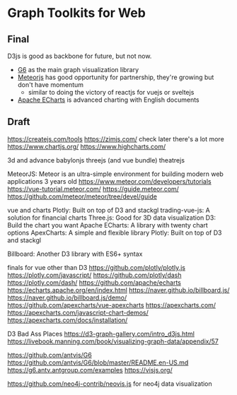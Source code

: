 # Graph Toolkits for Web

## Final

D3js is good as backbone for future, but not now.

- [G6](https://github.com/antvis/G6) as the main graph visualization library
- [Meteorjs](https://github.com/meteor/meteor) has good opportunity for partnership, they're growing but don't have momentum
  - similar to doing the victory of reactjs for vuejs or sveltejs
- [Apache ECharts](https://github.com/apache/echarts) is advanced charting with English documents

## Draft

<https://createjs.com/tools>
 <https://zimjs.com/>
 check later there's a lot more
<https://www.chartjs.org/>
<https://www.highcharts.com/>

3d and advance
 babylonjs
 threejs (and vue bundle)
 theatrejs

MeteorJS: Meteor is an ultra-simple environment for building modern web applications 3 years old
 <https://www.meteor.com/developers/tutorials>
 <https://vue-tutorial.meteor.com/>
 <https://guide.meteor.com/> <https://github.com/meteor/meteor/tree/devel/guide>

vue and charts
 Plotly: Built on top of D3 and stackgl
 trading-vue-js: A solution for financial charts
 Three.js: Good for 3D data visualization
 D3: Build the chart you want
 Apache ECharts: A library with twenty chart options
 ApexCharts: A simple and flexible library
 Plotly: Built on top of D3 and stackgl

 Billboard: Another D3 library with ES6+ syntax

finals for vue other than D3
<https://github.com/plotly/plotly.js>
 <https://plotly.com/javascript/>
 <https://github.com/plotly/dash>
 <https://plotly.com/dash/>
<https://github.com/apache/echarts>
 <https://echarts.apache.org/en/index.html>
<https://naver.github.io/billboard.js/>
 <https://naver.github.io/billboard.js/demo/>
<https://github.com/apexcharts/vue-apexcharts>
 <https://apexcharts.com/>
 <https://apexcharts.com/javascript-chart-demos/>
 <https://apexcharts.com/docs/installation/>

D3 Bad Ass Places
<https://d3-graph-gallery.com/intro_d3js.html>
<https://livebook.manning.com/book/visualizing-graph-data/appendix/57>

<https://github.com/antvis/G6>
 <https://github.com/antvis/G6/blob/master/README.en-US.md>
 <https://g6.antv.antgroup.com/examples>
<https://visjs.org/>

<https://github.com/neo4j-contrib/neovis.js> for neo4j data visualization
